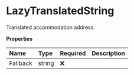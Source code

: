 # LazyTranslatedString

Translated accommodation address.

**Properties**

| Name     | Type   | Required | Description |
| :------- | :----- | :------- | :---------- |
| Fallback | string | ❌       |             |

<!-- This file was generated by liblab | https://liblab.com/ -->
